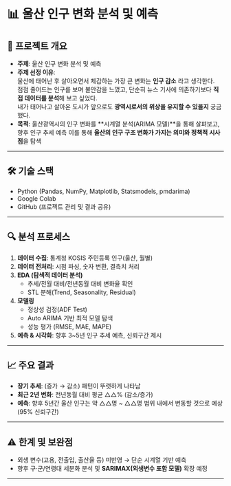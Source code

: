 # 📊 울산 인구 변화 분석 및 예측

## 📌 프로젝트 개요
- **주제**: 울산 인구 변화 분석 및 예측  
- **주제 선정 이유**:  
  울산에 태어난 후 살아오면서 체감하는 가장 큰 변화는 **인구 감소** 라고 생각한다.  
  점점 줄어드는 인구를 보며 불안감을 느꼈고, 단순히 뉴스 기사에 의존하기보다 **직접 데이터를 분석**해 보고 싶었다.  
  내가 태어나고 살아온 도시가 앞으로도 **광역시로서의 위상을 유지할 수 있을지** 궁금했다.
- **목적**: 울산광역시의 인구 변화를 **시계열 분석(ARIMA 모델)**을 통해 살펴보고, 향후 인구 추세 예측 
  이를 통해 **울산의 인구 구조 변화가 가지는 의미와 정책적 시사점**을 탐색

---

## 🛠️ 기술 스택
- Python (Pandas, NumPy, Matplotlib, Statsmodels, pmdarima)
- Google Colab
- GitHub (프로젝트 관리 및 결과 공유)

---

## 🔍 분석 프로세스
1. **데이터 수집**: 통계청 KOSIS 주민등록 인구(울산, 월별)  
2. **데이터 전처리**: 시점 파싱, 숫자 변환, 결측치 처리  
3. **EDA (탐색적 데이터 분석)**  
   - 추세/전월 대비/전년동월 대비 변화율 확인  
   - STL 분해(Trend, Seasonality, Residual)  
4. **모델링**  
   - 정상성 검정(ADF Test)  
   - Auto ARIMA 기반 최적 모델 탐색  
   - 성능 평가 (RMSE, MAE, MAPE)  
5. **예측 & 시각화**: 향후 3~5년 인구 추세 예측, 신뢰구간 제시  

---

## 📈 주요 결과
- **장기 추세**: (증가 → 감소) 패턴이 뚜렷하게 나타남  
- **최근 2년 변화**: 전년동월 대비 평균 △△% (감소/증가)  
- **예측**: 향후 5년간 울산 인구는 약 △△명 ~ △△명 범위 내에서 변동할 것으로 예상 (95% 신뢰구간)  

---

## ⚠️ 한계 및 보완점
- 외생 변수(고용, 전출입, 출산율 등) 미반영 → 단순 시계열 기반 예측  
- 향후 구·군/연령대 세분화 분석 및 **SARIMAX(외생변수 포함 모델)** 확장 예정  

---

